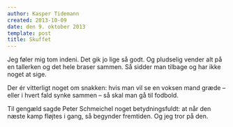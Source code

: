 ```yaml
---
author: Kasper Tidemann
created: 2013-10-09
date: den 9. oktober 2013
template: post
title: Skuffet
---
```


Jeg føler mig tom indeni. Det gik jo lige så godt. Og pludselig vender alt på en tallerken og det hele braser sammen. Så sidder man tilbage og har ikke noget at sige.

Der ér vitterligt noget om snakken: hvis man vil se en voksen mand græde – eller i hvert fald synke sammen – så skal man gå til fodbold.

Til gengæld sagde Peter Schmeichel noget betydningsfuldt: at når den næste kamp fløjtes i gang, så begynder fremtiden. Og jeg tror på den.